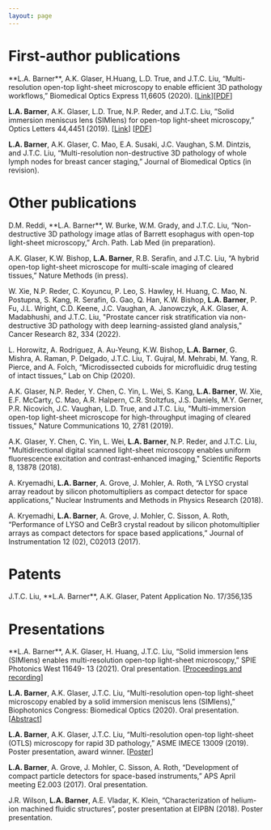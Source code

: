```yaml
---
layout: page
---
```

<h1>First-author publications</h1>
**L.A. Barner**, A.K. Glaser, H.Huang, L.D. True, and J.T.C. Liu, “Multi-resolution open-top light-sheet microscopy to enable efficient 3D pathology workflows,” Biomedical Optics Express 11,6605 (2020). [<a href="https://opg.optica.org/boe/fulltext.cfm?uri=boe-11-11-6605&id=441825">Link</a>][<a href= "https://opg.optica.org/boe/viewmedia.cfm?uri=boe-11-11-6605&seq=0">PDF</a>]

**L.A. Barner**, A.K. Glaser, L.D. True, N.P. Reder, and J.T.C. Liu, ”Solid immersion meniscus lens (SIMlens) for open-top light-sheet microscopy,” Optics Letters 44,4451 (2019). [<a href= "https://opg.optica.org/ol/fulltext.cfm?uri=ol-44-18-4451&id=417358">Link</a>] [<a href= "https://opg.optica.org/ol/viewmedia.cfm?uri=ol-44-18-4451&seq=0">PDF</a>]

**L.A. Barner**, A.K. Glaser, C. Mao, E.A. Susaki, J.C. Vaughan, S.M. Dintzis, and J.T.C. Liu, “Multi-resolution non-destructive 3D pathology of whole lymph nodes for breast cancer staging,” Journal of Biomedical Optics (in revision).


<h1>Other publications</h1>
D.M. Reddi, **L.A. Barner**, W. Burke, W.M. Grady, and J.T.C. Liu, “Non-destructive 3D pathology image atlas of Barrett esophagus with open-top light-sheet microscopy,” Arch. Path. Lab Med (in preparation). 

A.K. Glaser, K.W. Bishop, **L.A. Barner**, R.B. Serafin, and J.T.C. Liu, “A hybrid open-top light-sheet microscope for multi-scale imaging of cleared tissues,” Nature Methods (in press). 

W. Xie, N.P. Reder, C. Koyuncu, P. Leo, S. Hawley, H. Huang, C. Mao, N. Postupna, S. Kang, R. Serafin, G. Gao, Q. Han, K.W. Bishop, **L.A. Barner**, P. Fu, J.L. Wright, C.D. Keene, J.C. Vaughan, A. Janowczyk, A.K. Glaser, A. Madabhushi, and J.T.C. Liu, "Prostate cancer risk stratification via non-destructive 3D pathology with deep learning-assisted gland analysis," Cancer Research 82, 334 (2022).

L. Horowitz, A. Rodriguez, A. Au-Yeung, K.W. Bishop, **L.A. Barner**, G. Mishra, A. Raman, P. Delgado, J.T.C. Liu, T. Gujral, M. Mehrabi, M. Yang, R. Pierce, and A. Folch, “Microdissected cuboids for microfluidic drug testing of intact tissues,” Lab on Chip (2020). 

A.K. Glaser, N.P. Reder, Y. Chen, C. Yin, L. Wei, S. Kang, **L.A. Barner**, W. Xie, E.F. McCarty, C. Mao, A.R. Halpern, C.R. Stoltzfus, J.S. Daniels, M.Y. Gerner, P.R. Nicovich, J.C. Vaughan, L.D. True, and J.T.C. Liu, "Multi-immersion open-top light-sheet microscope for high-throughput imaging of cleared tissues," Nature Communications 10, 2781 (2019). 

A.K. Glaser, Y. Chen, C. Yin, L. Wei, **L.A. Barner**, N.P. Reder, and J.T.C. Liu, "Multidirectional digital scanned light-sheet microscopy enables uniform fluorescence excitation and contrast-enhanced imaging," Scientific Reports 8, 13878 (2018).

A. Kryemadhi, **L.A. Barner**, A. Grove, J. Mohler, A. Roth, “A LYSO crystal array readout by silicon photomultipliers as compact detector for space applications,” Nuclear Instruments and Methods in Physics Research (2018). 

A. Kryemadhi, **L.A. Barner**, A. Grove, J. Mohler, C. Sisson, A. Roth, “Performance of LYSO and CeBr3 crystal readout by silicon photomultiplier arrays as compact detectors for space based applications,” Journal of Instrumentation 12 (02), C02013 (2017). 


<h1>Patents</h1>
J.T.C. Liu, **L.A. Barner**, A.K. Glaser, Patent Application No. 17/356,135


<h1>Presentations</h1>
**L.A. Barner**, A.K. Glaser, H. Huang, J.T.C. Liu, “Solid immersion lens (SIMlens) enables multi-resolution open-top light-sheet microscopy,” SPIE Photonics West 11649- 13 (2021). Oral presentation.
[<a href= "https://www.spiedigitallibrary.org/conference-proceedings-of-spie/11649/116490K/Solid-immersion-meniscus-lens-SIMlens-enables-multi-resolution-open-top/10.1117/12.2576560.full">Proceedings and recording</a>]

**L.A. Barner**, A.K. Glaser, J.T.C. Liu, “Multi-resolution open-top light-sheet microscopy enabled by a solid immersion meniscus lens (SIMlens),” Biophotonics Congress: Biomedical Optics (2020). Oral presentation. 
[<a href= "https://opg.optica.org/abstract.cfm?uri=Microscopy-2020-MM2A.3">Abstract</a>]

**L.A. Barner**, A.K. Glaser, J.T.C. Liu, “Multi-resolution open-top light-sheet (OTLS) microscopy for rapid 3D pathology,” ASME IMECE 13009 (2019). Poster presentation, award winner. [<a href= "https://lindseybarner.github.io/docs/Barner_poster_2019.pdf">Poster</a>]

**L.A. Barner**, A. Grove, J. Mohler, C. Sisson, A. Roth, “Development of compact particle detectors for space-based instruments,” APS April meeting E2.003 (2017). Oral presentation. 

J.R. Wilson, **L.A. Barner**, A.E. Vladar, K. Klein, “Characterization of helium-ion machined fluidic structures”, poster presentation at EIPBN (2018). Poster presentation. 
